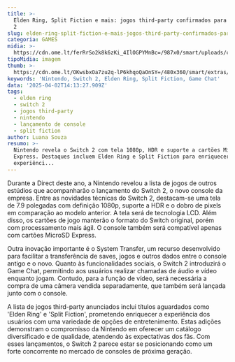 ```yaml
---
title: >-
  Elden Ring, Split Fiction e mais: jogos third-party confirmados para o Switch
  2
slug: elden-ring-split-fiction-e-mais-jogos-third-party-confirmados-para-o-switch-2
categoria: GAMES
midia: >-
  https://cdn.ome.lt/ferRrSo2k8k6zKi_4IlOGPYMnBc=/987x0/smart/uploads/conteudo/fotos/OMELETE_CAPA_-_2025-04-02T104324.980.png
tipoMidia: imagem
thumb: >-
  https://cdn.ome.lt/OKwsbxOa7zu2q-lP6khqoQaOnSY=/480x360/smart/extras/conteudos/omelete_THUMB_-_2025-04-02T104300.899.png
keywords: 'Nintendo, Switch 2, Elden Ring, Split Fiction, Game Chat'
data: '2025-04-02T14:13:27.909Z'
tags:
  - elden ring
  - switch 2
  - jogos third-party
  - nintendo
  - lançamento de console
  - split fiction
author: Luana Souza
resumo: >-
  Nintendo revela o Switch 2 com tela 1080p, HDR e suporte a cartões MicroSD
  Express. Destaques incluem Elden Ring e Split Fiction para enriquecer a
  experiênci...
---
```


Durante a Direct deste ano, a Nintendo revelou a lista de jogos de outros estúdios que acompanharão o lançamento do Switch 2, o novo console da empresa. Entre as novidades técnicas do Switch 2, destacam-se uma tela de 7.9 polegadas com definição 1080p, suporte a HDR e o dobro de pixels em comparação ao modelo anterior. A tela será de tecnologia LCD. Além disso, os cartões de jogo manterão o formato do Switch original, porém com processamento mais ágil. O console também será compatível apenas com cartões MicroSD Express.

Outra inovação importante é o System Transfer, um recurso desenvolvido para facilitar a transferência de saves, jogos e outros dados entre o console antigo e o novo. Quanto às funcionalidades sociais, o Switch 2 introduzirá o Game Chat, permitindo aos usuários realizar chamadas de áudio e vídeo enquanto jogam. Contudo, para a função de vídeo, será necessária a compra de uma câmera vendida separadamente, que também será lançada junto com o console.

A lista de jogos third-party anunciados inclui títulos aguardados como 'Elden Ring' e 'Split Fiction', prometendo enriquecer a experiência dos usuários com uma variedade de opções de entretenimento. Estas adições demonstram o compromisso da Nintendo em oferecer um catálogo diversificado e de qualidade, atendendo às expectativas dos fãs. Com esses lançamentos, o Switch 2 parece estar se posicionando como um forte concorrente no mercado de consoles de próxima geração.

